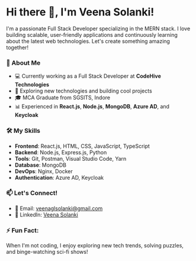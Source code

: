 # Hi there 👋, I'm Veena Solanki!

I'm a passionate Full Stack Developer specializing in the MERN stack. I love building scalable, user-friendly applications and continuously learning about the latest web technologies. Let's create something amazing together!

### 🚀 About Me
- 💻 Currently working as a Full Stack Developer at **CodeHive Technologies**
- 🌱 Exploring new technologies and building cool projects
- 🎓 MCA Graduate from SGSITS, Indore
- 📊 Experienced in **React.js**, **Node.js**, **MongoDB**, **Azure AD**, and **Keycloak**

### 🛠️ My Skills
- **Frontend**: React.js, HTML, CSS, JavaScript, TypeScript
- **Backend**: Node.js, Express.js, Python
- **Tools**: Git, Postman, Visual Studio Code, Yarn
- **Database**: MongoDB
- **DevOps**: Nginx, Docker
- **Authentication**: Azure AD, Keycloak

### 📫 Let's Connect!
- 📧 Email: [veenaglsolanki@gmail.com](mailto:veenaglsolanki@gmail.com)
- 💼 LinkedIn: [Veena Solanki](https://www.linkedin.com/in/veena-s-733250203/)

### ⚡ Fun Fact:
When I'm not coding, I enjoy exploring new tech trends, solving puzzles, and binge-watching sci-fi shows!
